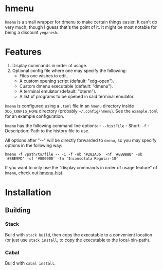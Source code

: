 # hmenu

`hmenu` is a small wrapper for dmenu to make certain things easier.  It can't do
very much, though I guess that's the point of it.  It might be most notable for
being a discount `yeganesh`.

# Features

1.  Display commands in order of usage.
2.  Optional config file where one may specify the following:
    -   Files one wishes to edit.
    -   A custom opening script (default: "xdg-open").
    -   Custom dmenu executable (default: "dmenu").
    -   A terminal emulator     (default: "xterm").
    -   A list of programs to be opened in said terminal emulator.

`hmenu` is configured using a `.toml` file in an `hmenu` directory inside
`XDG_CONFIG_HOME` directory (probably `~/.config/hmenu`).  See the
`example.toml` for an example configuration.

`hmenu` has the following command line options:
    -   `--histFile`
        - Short: `-f`
        - Description: Path to the history file to use.

All options after "--" will be directly forwarded to `dmenu`, so you may specify
options in the following way:

    hmenu -f /path/to/file -- -i -f -nb '#282A36' -nf '#BBBBBB' -sb '#8BE9FD' -sf '#000000' -fn 'Inconsolata Regular-10'

If you want to only use the "display commands in order of usage feature" of
`hmenu`, check out [hmenu-hist](https://gitlab.com/slotThe/hmenu-hist).

# Installation

## Building

### Stack

Build with `stack build`, then copy the executable to a convenient location (or
just use `stack install`, to copy the executable to the local-bin-path).

### Cabal

Build with `cabal install`.
